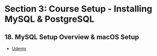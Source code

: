 # **Section 3: Course Setup - Installing MySQL & PostgreSQL**

## 18. MySQL Setup Overview & macOS Setup

- [Udemy](https://www.udemy.com/course/sql-the-complete-developers-guide-mysql-postgresql/learn/lecture/28611978#overview)
